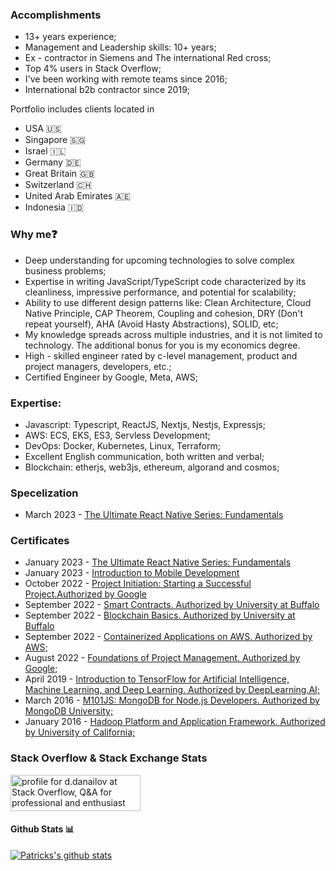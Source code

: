### Accomplishments

- 13+ years experience;
- Management and Leadership skills: 10+ years;
- Ex - contractor in Siemens and The international Red cross;
- Top 4% users in Stack Overflow;
- I've been working with remote teams since 2016;
- International b2b contractor since 2019;

Portfolio includes clients located in 
- USA 🇺🇸
- Singapore 🇸🇬
- Israel 🇮🇱
- Germany 🇩🇪
- Great Britain 🇬🇧
- Switzerland 🇨🇭
- United Arab Emirates 🇦🇪
- Indonesia 🇮🇩

### Why me❓

- Deep understanding for upcoming technologies to solve complex business problems;
- Expertise in writing JavaScript/TypeScript code characterized by its cleanliness, impressive performance, and potential for scalability;
- Ability to use different design patterns like: Clean Architecture, Cloud Native Principle, CAP Theorem, Coupling and cohesion, DRY (Don't repeat yourself), AHA (Avoid Hasty Abstractions), SOLID, etc; 
- My knowledge spreads across multiple industries, and it is not limited to technology. The additional bonus for you is my economics degree. 
- High - skilled engineer rated by c-level management, product and project managers, developers, etc.;
- Certified Engineer by Google, Meta, AWS;

### Expertise:
- Javascript: Typescript, ReactJS, Nextjs, Nestjs, Expressjs;
- AWS: ECS,  EKS, ES3, Servless Development;
- DevOps: Docker, Kubernetes, Linux, Terraform;
- Excellent English communication, both written and verbal;
- Blockchain: etherjs, web3js, ethereum, algorand and cosmos;

### Specelization

- March 2023 - [The Ultimate React Native Series: Fundamentals](<https://github.com/dimitardanailov/ddanailov/blob/master/certificates/Decentralized%20Finance%20(DeFi)-%20The%20Future%20of%20Finance.pdf>)

### Certificates

- January 2023 - [The Ultimate React Native Series: Fundamentals](https://codewithmosh.com/courses/887220/certificate)
- January 2023 - [Introduction to Mobile Development](https://coursera.org/share/2557b7128d988426768e32870a58a085)
- October 2022 - [Project Initiation: Starting a Successful Project.Authorized by Google](https://coursera.org/share/4bde15f65b72b7ea5624bed1f3ebebd3)
- September 2022 - [Smart Contracts. Authorized by University at Buffalo](https://coursera.org/share/a0776edc92595b61be8f9d49ebe535f0)
- September 2022 - [Blockchain Basics. Authorized by University at Buffalo](https://coursera.org/share/d8f9cf3cdfab46a79590f1c173d8336a)
- September 2022 - [Containerized Applications on AWS. Authorized by AWS;](https://coursera.org/share/fddab19f00937c844b2cdf357102a365)
- August 2022 - [Foundations of Project Management. Authorized by Google;](https://coursera.org/share/523871c5f5c5819beed1a81f64986c6f)
- April 2019 - [Introduction to TensorFlow for Artificial Intelligence, Machine Learning, and Deep Learning. Authorized by DeepLearning.AI;](https://www.coursera.org/account/accomplishments/verify/D4RCDH33T3C3)
- March 2016 - [M101JS: MongoDB for Node.js Developers. Authorized by MongoDB University;](https://university.mongodb.com/course_completion/9ca5d4d6826747d7a7a7875914a1f51e)
- January 2016 - [Hadoop Platform and Application Framework. Authorized by University of California;](https://www.coursera.org/account/accomplishments/verify/LYRPNBF53X55)

### Stack Overflow & Stack Exchange Stats

<a href="https://stackoverflow.com/users/609707/d-danailov"><img src="https://stackoverflow.com/users/flair/609707.png" width="208" height="58" alt="profile for d.danailov at Stack Overflow, Q&amp;A for professional and enthusiast programmers" title="profile for d.danailov at Stack Overflow, Q&amp;A for professional and enthusiast programmers"></a>

#### Github Stats 📊

[![Patricks's github stats](https://github-readme-stats.vercel.app/api?username=dimitardanailov)](https://github.com/anuraghazra/github-readme-stats)
